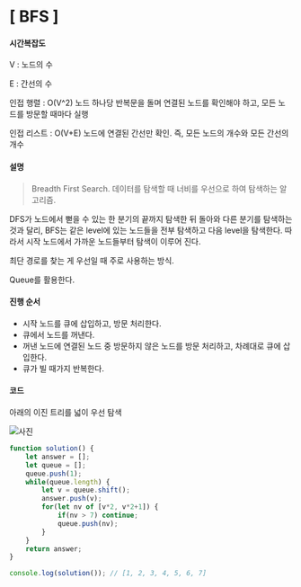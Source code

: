 # [ BFS ]

#### 시간복잡도

V : 노드의 수

E : 간선의 수

인접 행렬 : O(V^2)
노드 하나당 반복문을 돌며 연결된 노드를 확인해야 하고, 모든 노드를 방문할 때마다 실행

인접 리스트 : O(V+E)
노드에 연결된 간선만 확인. 즉, 모든 노드의 개수와 모든 간선의 개수

#### 설명

> Breadth First Search. 데이터를 탐색할 때 너비를 우선으로 하여 탐색하는 알고리즘. 

DFS가 노드에서 뻗을 수 있는 한 분기의 끝까지 탐색한 뒤 돌아와 다른 분기를 탐색하는 것과 달리, BFS는 같은 level에 있는 노드들을 전부 탐색하고 다음 level을 탐색한다. 따라서 시작 노드에서 가까운 노드들부터 탐색이 이루어 진다.

최단 경로를 찾는 게 우선일 때 주로 사용하는 방식.

Queue를 활용한다.

#### 진행 순서

+ 시작 노드를 큐에 삽입하고, 방문 처리한다.
+ 큐에서 노드를 꺼낸다.
+ 꺼낸 노드에 연결된 노드 중 방문하지 않은 노드를 방문 처리하고, 차례대로 큐에 삽입한다.
+ 큐가 빌 때가지 반복한다.

#### 코드

아래의 이진 트리를 넓이 우선 탐색

![사진]()

```javascript
function solution() {
    let answer = [];
    let queue = [];
    queue.push(1);
    while(queue.length) {
        let v = queue.shift();
        answer.push(v);
        for(let nv of [v*2, v*2+1]) {
            if(nv > 7) continue;
            queue.push(nv);
        }
    }
    return answer;
}

console.log(solution()); // [1, 2, 3, 4, 5, 6, 7]
```

